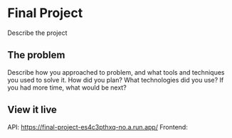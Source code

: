 # Final Project

Describe the project

## The problem

Describe how you approached to problem, and what tools and techniques you used to solve it. How did you plan? What technologies did you use? If you had more time, what would be next?

## View it live

API: https://final-project-es4c3pthxq-no.a.run.app/
Frontend: 